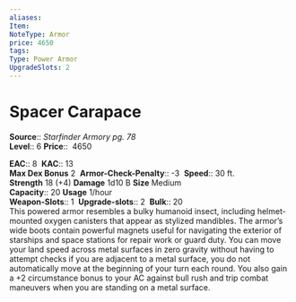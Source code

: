 ```yaml
---
aliases: 
Item:
NoteType: Armor
price: 4650
tags: 
Type: Power Armor
UpgradeSlots: 2
---
```


# Spacer Carapace

**Source**:: _Starfinder Armory pg. 78_  
**Level**:: 6
**Price**::  4650  

**EAC**:: 8 
**KAC**:: 13  
**Max Dex Bonus** 2 
**Armor-Check-Penalty**:: -3 
**Speed**:: 30 ft.  
**Strength** 18 (+4) **Damage** 1d10 B **Size** Medium  
**Capacity**:: 20 **Usage** 1/hour  
**Weapon-Slots**:: 1 
**Upgrade-slots**:: 2 
**Bulk**:: 20  
This powered armor resembles a bulky humanoid insect, including helmet-mounted oxygen canisters that appear as stylized mandibles. The armor’s wide boots contain powerful magnets useful for navigating the exterior of starships and space stations for repair work or guard duty. You can move your land speed across metal surfaces in zero gravity without having to attempt checks if you are adjacent to a metal surface, you do not automatically move at the beginning of your turn each round. You also gain a +2 circumstance bonus to your AC against bull rush and trip combat maneuvers when you are standing on a metal surface.
